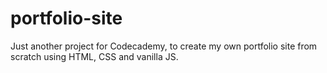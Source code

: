 # portfolio-site

Just another project for Codecademy, to create my own portfolio site from scratch using HTML, CSS and vanilla JS.
